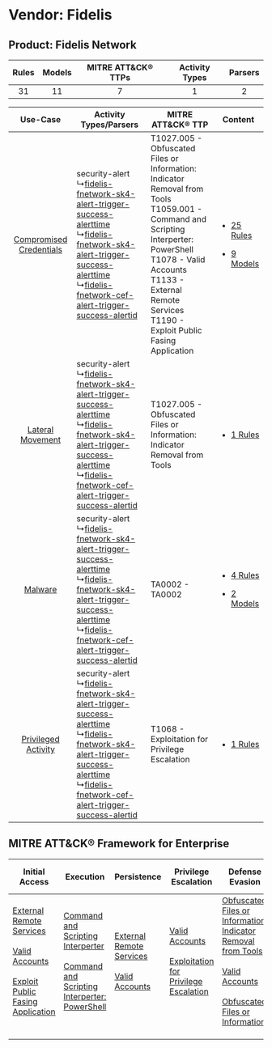 Vendor: Fidelis
===============
Product: Fidelis Network
------------------------
| Rules | Models | MITRE ATT&CK® TTPs | Activity Types | Parsers |
|:-----:|:------:|:------------------:|:--------------:|:-------:|
|  31   |   11   |         7          |       1        |    2    |

|    Use-Case    | Activity Types/Parsers    | MITRE ATT&CK® TTP    | Content    |
|:----:| ---- | ---- | ---- |
| [Compromised Credentials](../../../UseCases/uc_compromised_credentials.md) |  security-alert<br> ↳[fidelis-fnetwork-sk4-alert-trigger-success-alerttime](Ps/pC_fidelisfnetworksk4alerttriggersuccessalerttime.md)<br> ↳[fidelis-fnetwork-sk4-alert-trigger-success-alerttime](Ps/pC_fidelisfnetworksk4alerttriggersuccessalerttime.md)<br> ↳[fidelis-fnetwork-cef-alert-trigger-success-alertid](Ps/pC_fidelisfnetworkcefalerttriggersuccessalertid.md)<br> | T1027.005 - Obfuscated Files or Information: Indicator Removal from Tools<br>T1059.001 - Command and Scripting Interperter: PowerShell<br>T1078 - Valid Accounts<br>T1133 - External Remote Services<br>T1190 - Exploit Public Fasing Application<br> | [<ul><li>25 Rules</li></ul><ul><li>9 Models</li></ul>](RM/r_m_fidelis_fidelis_network_Compromised_Credentials.md) |
|        [Lateral Movement](../../../UseCases/uc_lateral_movement.md)        |  security-alert<br> ↳[fidelis-fnetwork-sk4-alert-trigger-success-alerttime](Ps/pC_fidelisfnetworksk4alerttriggersuccessalerttime.md)<br> ↳[fidelis-fnetwork-sk4-alert-trigger-success-alerttime](Ps/pC_fidelisfnetworksk4alerttriggersuccessalerttime.md)<br> ↳[fidelis-fnetwork-cef-alert-trigger-success-alertid](Ps/pC_fidelisfnetworkcefalerttriggersuccessalertid.md)<br> | T1027.005 - Obfuscated Files or Information: Indicator Removal from Tools<br>    | [<ul><li>1 Rules</li></ul>](RM/r_m_fidelis_fidelis_network_Lateral_Movement.md)    |
|    [Malware](../../../UseCases/uc_malware.md)    |  security-alert<br> ↳[fidelis-fnetwork-sk4-alert-trigger-success-alerttime](Ps/pC_fidelisfnetworksk4alerttriggersuccessalerttime.md)<br> ↳[fidelis-fnetwork-sk4-alert-trigger-success-alerttime](Ps/pC_fidelisfnetworksk4alerttriggersuccessalerttime.md)<br> ↳[fidelis-fnetwork-cef-alert-trigger-success-alertid](Ps/pC_fidelisfnetworkcefalerttriggersuccessalertid.md)<br> | TA0002 - TA0002<br>    | [<ul><li>4 Rules</li></ul><ul><li>2 Models</li></ul>](RM/r_m_fidelis_fidelis_network_Malware.md)    |
|     [Privileged Activity](../../../UseCases/uc_privileged_activity.md)     |  security-alert<br> ↳[fidelis-fnetwork-sk4-alert-trigger-success-alerttime](Ps/pC_fidelisfnetworksk4alerttriggersuccessalerttime.md)<br> ↳[fidelis-fnetwork-sk4-alert-trigger-success-alerttime](Ps/pC_fidelisfnetworksk4alerttriggersuccessalerttime.md)<br> ↳[fidelis-fnetwork-cef-alert-trigger-success-alertid](Ps/pC_fidelisfnetworkcefalerttriggersuccessalertid.md)<br> | T1068 - Exploitation for Privilege Escalation<br>    | [<ul><li>1 Rules</li></ul>](RM/r_m_fidelis_fidelis_network_Privileged_Activity.md)    |

MITRE ATT&CK® Framework for Enterprise
--------------------------------------
| Initial Access                                                                                                                                                                                                                         | Execution                                                                                                                                                                                    | Persistence                                                                                                                                      | Privilege Escalation                                                                                                                                          | Defense Evasion                                                                                                                                                                                                                                                               | Credential Access | Discovery | Lateral Movement | Collection | Command and Control | Exfiltration | Impact |
| -------------------------------------------------------------------------------------------------------------------------------------------------------------------------------------------------------------------------------------- | -------------------------------------------------------------------------------------------------------------------------------------------------------------------------------------------- | ------------------------------------------------------------------------------------------------------------------------------------------------ | ------------------------------------------------------------------------------------------------------------------------------------------------------------- | ----------------------------------------------------------------------------------------------------------------------------------------------------------------------------------------------------------------------------------------------------------------------------- | ----------------- | --------- | ---------------- | ---------- | ------------------- | ------------ | ------ |
| [External Remote Services](https://attack.mitre.org/techniques/T1133)<br><br>[Valid Accounts](https://attack.mitre.org/techniques/T1078)<br><br>[Exploit Public Fasing Application](https://attack.mitre.org/techniques/T1190)<br><br> | [Command and Scripting Interperter](https://attack.mitre.org/techniques/T1059)<br><br>[Command and Scripting Interperter: PowerShell](https://attack.mitre.org/techniques/T1059/001)<br><br> | [External Remote Services](https://attack.mitre.org/techniques/T1133)<br><br>[Valid Accounts](https://attack.mitre.org/techniques/T1078)<br><br> | [Valid Accounts](https://attack.mitre.org/techniques/T1078)<br><br>[Exploitation for Privilege Escalation](https://attack.mitre.org/techniques/T1068)<br><br> | [Obfuscated Files or Information: Indicator Removal from Tools](https://attack.mitre.org/techniques/T1027/005)<br><br>[Valid Accounts](https://attack.mitre.org/techniques/T1078)<br><br>[Obfuscated Files or Information](https://attack.mitre.org/techniques/T1027)<br><br> |                   |           |                  |            |                     |              |        |